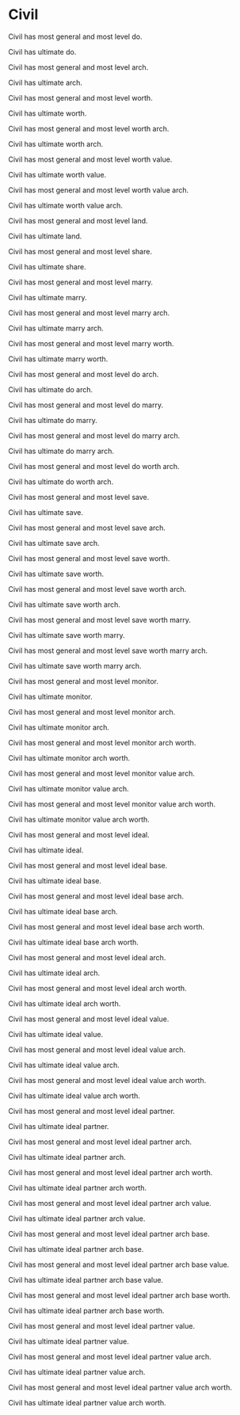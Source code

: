 # Civil

Civil has most general and most level do.

Civil has ultimate do.

Civil has most general and most level arch.

Civil has ultimate arch.

Civil has most general and most level worth.

Civil has ultimate worth.

Civil has most general and most level worth arch.

Civil has ultimate worth arch.

Civil has most general and most level worth value.

Civil has ultimate worth value.

Civil has most general and most level worth value arch.

Civil has ultimate worth value arch.

Civil has most general and most level land.

Civil has ultimate land.

Civil has most general and most level share.

Civil has ultimate share.

Civil has most general and most level marry.

Civil has ultimate marry.

Civil has most general and most level marry arch.

Civil has ultimate marry arch.

Civil has most general and most level marry worth.

Civil has ultimate marry worth.

Civil has most general and most level do arch.

Civil has ultimate do arch.

Civil has most general and most level do marry.

Civil has ultimate do marry.

Civil has most general and most level do marry arch.

Civil has ultimate do marry arch.

Civil has most general and most level do worth arch.

Civil has ultimate do worth arch.

Civil has most general and most level save.

Civil has ultimate save.

Civil has most general and most level save arch.

Civil has ultimate save arch.

Civil has most general and most level save worth.

Civil has ultimate save worth.

Civil has most general and most level save worth arch.

Civil has ultimate save worth arch.

Civil has most general and most level save worth marry.

Civil has ultimate save worth marry.

Civil has most general and most level save worth marry arch.

Civil has ultimate save worth marry arch.

Civil has most general and most level monitor.

Civil has ultimate monitor.

Civil has most general and most level monitor arch.

Civil has ultimate monitor arch.

Civil has most general and most level monitor arch worth.

Civil has ultimate monitor arch worth.

Civil has most general and most level monitor value arch.

Civil has ultimate monitor value arch.

Civil has most general and most level monitor value arch worth.

Civil has ultimate monitor value arch worth.

Civil has most general and most level ideal.

Civil has ultimate ideal.

Civil has most general and most level ideal base.

Civil has ultimate ideal base.

Civil has most general and most level ideal base arch.

Civil has ultimate ideal base arch.

Civil has most general and most level ideal base arch worth.

Civil has ultimate ideal base arch worth.

Civil has most general and most level ideal arch.

Civil has ultimate ideal arch.

Civil has most general and most level ideal arch worth.

Civil has ultimate ideal arch worth.

Civil has most general and most level ideal value.

Civil has ultimate ideal value.

Civil has most general and most level ideal value arch.

Civil has ultimate ideal value arch.

Civil has most general and most level ideal value arch worth.

Civil has ultimate ideal value arch worth.

Civil has most general and most level ideal partner.

Civil has ultimate ideal partner.

Civil has most general and most level ideal partner arch.

Civil has ultimate ideal partner arch.

Civil has most general and most level ideal partner arch worth.

Civil has ultimate ideal partner arch worth.

Civil has most general and most level ideal partner arch value.

Civil has ultimate ideal partner arch value.

Civil has most general and most level ideal partner arch base.

Civil has ultimate ideal partner arch base.

Civil has most general and most level ideal partner arch base value.

Civil has ultimate ideal partner arch base value.

Civil has most general and most level ideal partner arch base worth.

Civil has ultimate ideal partner arch base worth.

Civil has most general and most level ideal partner value.

Civil has ultimate ideal partner value.

Civil has most general and most level ideal partner value arch.

Civil has ultimate ideal partner value arch.

Civil has most general and most level ideal partner value arch worth.

Civil has ultimate ideal partner value arch worth.